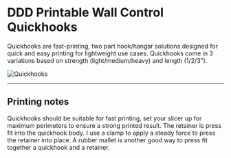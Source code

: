 # DDD Printable Wall Control Quickhooks

Quickhooks are fast-printing, two part hook/hangar solutions designed for quick and easy printing for lightweight use cases. Quickhooks come in 3 variations based on strength (light/medium/heavy) and length (1/2/3").

![Quickhooks](https://github.com/aderusha/DDD-Printable-Wall-Control-System/blob/main/images/DDD_Printable_Wall_Control_Quickhooks.png?raw=true)

---

## Printing notes

Quickhooks should be suitable for fast printing, set your slicer up for maximum perimeters to ensure a strong printed result.  The retainer is press fit into the quickhook body. I use a clamp to apply a steady force to press the retainer into place. A rubber mallet is another good way to press fit together a quickhook and a retainer.
